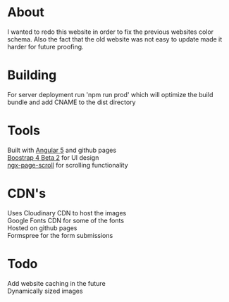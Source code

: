 # About
I wanted to redo this website in order to fix the previous websites color schema. Also the fact that the old website
was not easy to update made it harder for future proofing.

# Building
For server deployment run 'npm run prod' which will optimize the build bundle and add CNAME to the dist directory

# Tools
Built with [Angular 5](https://angular.io/) and github pages <br />
[Boostrap 4 Beta 2](https://getbootstrap.com/) for UI design <br />
[ngx-page-scroll](https://github.com/Nolanus/ngx-page-scroll) for scrolling functionality <br />

# CDN's
Uses Cloudinary CDN to host the images <br />
Google Fonts CDN for some of the fonts <br />
Hosted on github pages <br />
Formspree for the form submissions <br />

# Todo
Add website caching in the future <br />
Dynamically sized images <br />